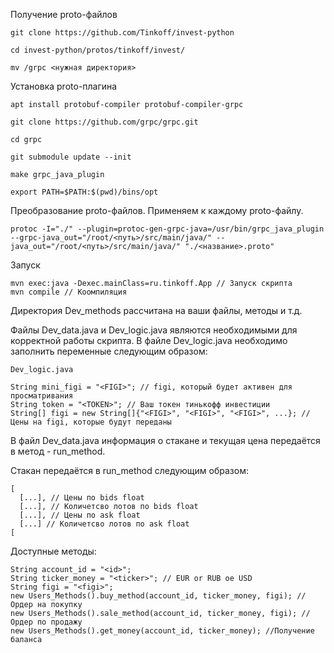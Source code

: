 Получение proto-файлов

```
git clone https://github.com/Tinkoff/invest-python

cd invest-python/protos/tinkoff/invest/

mv /grpc <нужная директория>
```

Установка proto-плагина

```
apt install protobuf-compiler protobuf-compiler-grpc

git clone https://github.com/grpc/grpc.git

cd grpc

git submodule update --init

make grpc_java_plugin

export PATH=$PATH:$(pwd)/bins/opt
```
Преобразование proto-файлов. Применяем к каждому proto-файлу.

```
protoc -I="./" --plugin=protoc-gen-grpc-java=/usr/bin/grpc_java_plugin --grpc-java_out="/root/<путь>/src/main/java/" --java_out="/root/<путь>/src/main/java/" "./<название>.proto"
```

Запуск
```
mvn exec:java -Dexec.mainClass=ru.tinkoff.App // Запуск скрипта
mvn compile // Коомпиляция
```





Директория Dev_methods рассчитана на ваши файлы, методы и т.д.

Файлы Dev_data.java и Dev_logic.java являются необходимыми для корректной работы скрипта.
В файле Dev_logic.java необходимо заполнить переменные следующим образом:


```
Dev_logic.java

String mini_figi = "<FIGI>"; // figi, который будет активен для просматривания
String token = "<TOKEN>"; // Ваш токен тинькофф инвестиции
String[] figi = new String[]{"<FIGI>", "<FIGI>", "<FIGI>", ...}; // Цены на figi, которые будут переданы 
```




В файл Dev_data.java информация о стакане и текущая цена передаётся в метод - run_method.

Стакан передаётся в run_method следующим образом:


```
[
  [...], // Цены по bids float
  [...], // Количетсво лотов по bids float
  [...], // Цены по ask float
  [...] // Количетсво лотов по ask float
[
```




Доступные методы:

```
String account_id = "<id>";
String ticker_money = "<ticker>"; // EUR or RUB oe USD
String figi = "<figi>";
new Users_Methods().buy_method(account_id, ticker_money, figi); // Ордер на покупку
new Users_Methods().sale_method(account_id, ticker_money, figi); // Ордер по продажу
new Users_Methods().get_money(account_id, ticker_money); //Получение баланса
```
